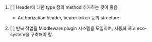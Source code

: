 1. [ ] Header에 대한 type 정의 method 추가하는 것이 좋음

    - Authorization header, bearer token 등의 structure.

2. [ ] 반복 작업을 Middleware plugin 시스템을 도입하여, 자동화 하고 eco-system을 구축해야 함.
